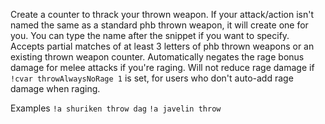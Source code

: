 Create a counter to thrack your thrown weapon. If your attack/action isn't named the same as a standard phb thrown weapon, it will create one for you. You can type the name after the snippet if you want to specify. Accepts partial matches of at least 3 letters of phb thrown weapons or an existing thrown weapon counter. Automatically negates the rage bonus damage for melee attacks if you're raging. Will not reduce rage damage if `!cvar throwAlwaysNoRage 1` is set, for users who don't auto-add rage damage when raging.

Examples ``!a shuriken throw dag``   ``!a javelin throw``